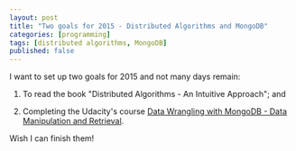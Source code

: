 ```yaml
---
layout: post
title: "Two goals for 2015 - Distributed Algorithms and MongoDB"
categories: [programming]
tags: [distributed algorithms, MongoDB]
published: false
---
```


I want to set up two goals for 2015 and not many days remain: 

1.    To read the book "Distributed Algorithms - An Intuitive Approach"; and 

2.    Completing the Udacity's course [Data Wrangling with MongoDB - 
Data Manipulation and Retrieval](https://www.udacity.com/course/data-wrangling-with-mongodb--ud032). 

Wish I can finish them! 